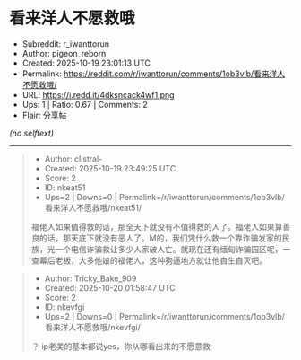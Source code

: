 # 看来洋人不愿救哦

- Subreddit: r_iwanttorun
- Author: pigeon_reborn
- Created: 2025-10-19 23:01:13 UTC
- Permalink: https://reddit.com/r/iwanttorun/comments/1ob3vlb/看来洋人不愿救哦/
- URL: https://i.redd.it/4dksncack4wf1.png
- Ups: 1 | Ratio: 0.67 | Comments: 2
- Flair: 分享帖

_(no selftext)_

---

> - Author: clistral-
> - Created: 2025-10-19 23:49:25 UTC
> - Score: 2
> - ID: nkeat51
> - Ups=2 | Downs=0 | Permalink=/r/iwanttorun/comments/1ob3vlb/看来洋人不愿救哦/nkeat51/
>
> 福佬人如果值得救的话，那全天下就没有不值得救的人了。福佬人如果算善良的话，那天底下就没有恶人了。M的，我们凭什么救一个靠诈骗发家的民族，光一个电信诈骗救让多少人家破人亡。就现在还有缅甸诈骗园区呢，一查幕后老板，大多他娘的福佬人，这种狗逼地方就让他自生自灭吧。

> - Author: Tricky_Bake_909
> - Created: 2025-10-20 01:58:47 UTC
> - Score: 2
> - ID: nkevfgi
> - Ups=2 | Downs=0 | Permalink=/r/iwanttorun/comments/1ob3vlb/看来洋人不愿救哦/nkevfgi/
>
> ？
> ip老美的基本都说yes，你从哪看出来的不愿意救
